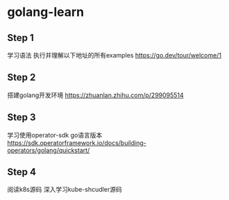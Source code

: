 # golang-learn

## Step 1
学习语法
执行并理解以下地址的所有examples
https://go.dev/tour/welcome/1

## Step 2
搭建golang开发环境
https://zhuanlan.zhihu.com/p/299095514


## Step 3

学习使用operator-sdk  go语言版本
https://sdk.operatorframework.io/docs/building-operators/golang/quickstart/

## Step 4

阅读k8s源码
深入学习kube-shcudler源码
